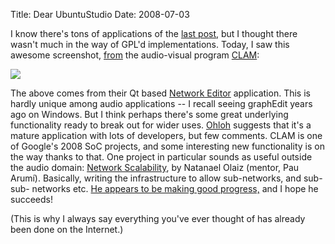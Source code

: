 Title: Dear UbuntuStudio
Date: 2008-07-03

I know there's tons of applications of the [last post][1], but I thought there
wasn't much in the way of GPL'd implementations. Today, I saw this awesome
screenshot, [from][2] the audio-visual program [CLAM][3]:

![][4]

The above comes from their Qt based [Network Editor][5] application. This
is hardly unique among audio applications -- I recall seeing graphEdit years
ago on Windows. But I think perhaps there's some great underlying
functionality ready to break out for wider uses. [Ohloh][6] suggests that it's
a mature application with lots of developers, but few comments. CLAM is one of
Google's 2008 SoC projects, and some interesting new functionality is on the
way thanks to that. One project in particular sounds as useful outside the
audio domain: [Network Scalability][7], by Natanael Olaiz (mentor, Pau Arumí).
Basically, writing the infrastructure to allow sub-networks, and sub-sub-
networks etc. [ He appears to be making good progress,][8] and I hope he
succeeds!

(This is why I always say everything you've ever thought of has already
been done on the Internet.)

   [1]: //pwnguin.net/cooking-for-everybody.html

   [2]: http://clam-project.org/screenshots.html

   [3]: http://clam-project.org/wiki/Frequenly_Asked_Questions#What_is_CLAM.3F

   [4]: http://clam-project.org/wiki/images/b/b7/NetEditQt4-SpectralNetworkWithControlSenders.png

   [5]: http://clam-project.org/wiki/Network_Editor_tutorial

   [6]: http://www.ohloh.net/projects/clam

   [7]: http://clam-project.org/wiki/GSoC/Network_scalability_and_Blender_integration

   [8]: http://dadaisonline.blogspot.com/2008/06/too-much.html


